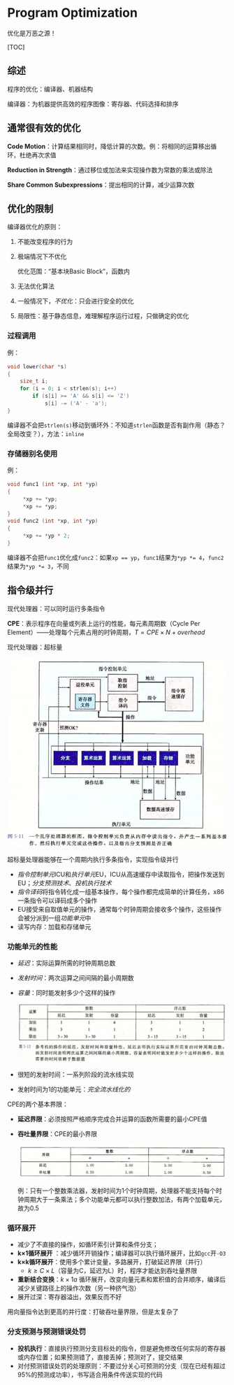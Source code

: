 # Program Optimization

优化是万恶之源！



[TOC]



## 综述

程序的优化：编译器、机器结构

编译器：为机器提供高效的程序图像：寄存器、代码选择和排序





## 通常很有效的优化

**Code Motion**：计算结果相同时，降低计算的次数。例：将相同的运算移出循环，杜绝再次求值

**Reduction in Strength**：通过移位或加法来实现操作数为常数的乘法或除法

**Share Common Subexpressions**：提出相同的计算，减少运算次数



## 优化的限制

编译器优化的原则：

1. 不能改变程序的行为

2. 极端情况下不优化

   优化范围：“基本块Basic Block”，函数内

3. 无法优化算法

4. 一般情况下，*不优化*：只会进行安全的优化
5. 局限性：基于静态信息，难理解程序运行过程，只做确定的优化



### 过程调用

例：

```c
void lower(char *s)
{
    size_t i;
    for (i = 0; i < strlen(s); i++)
        if (s[i] >= 'A' && s[i] <= 'Z')
            s[i] -= ('A' - 'a');
}

```

编译器不会把`strlen(s)`移动到循环外：不知道`strlen`函数是否有副作用（静态？全局改变？），方法：`inline`

### 存储器别名使用

例：

```c
void func1 (int *xp, int *yp)
{
     *xp += *yp;
     *xp += *yp;
}
void func2 (int *xp, int *yp)
{
     *xp += *yp * 2;
}
```

编译器不会把`func1`优化成`func2`：如果`xp == yp`，`func1`结果为`*yp *= 4`，`func2`结果为`*yp *= 3`，不同





## 指令级并行

现代处理器：可以同时运行多条指令

**CPE**：表示程序在向量或列表上运行的性能，每元素周期数（Cycle Per Element）——处理每个元素占用的时钟周期，$T=CPE \times N + overhead$

现代处理器：超标量

<img src="./Images/14-Superscalar Processor.png" style="zoom:67%;" />

超标量处理器能够在一个周期内执行多条指令，实现指令级并行

* *指令控制单元*ICU和*执行单元*EU，ICU从高速缓存中读取指令，把操作发送到EU；*分支预测技术*、*投机执行技术*
* *指令译码*将指令转化成一组基本操作，每个操作都完成简单的计算任务，x86一条指令可以译码成多个操作
* EU接受来自取值单元的操作，通常每个时钟周期会接收多个操作，这些操作会被分派到一组*功能单元*中
* 读写内存：加载和存储单元



### 功能单元的性能

* *延迟*：实际运算所需的时钟周期总数

* *发射时间*：两次运算之间间隔的最小周期数

* *容量*：同时能发射多少个这样的操作

  <img src="./Images/14-Haswell CPU Performance.png" style="zoom:50%;" />

* 很短的发射时间：一系列阶段的流水线实现

* 发射时间为1的功能单元：*完全流水线化的*

CPE的两个基本界限：

* **延迟界限**：必须按照严格顺序完成合并运算的函数所需要的最小CPE值

* **吞吐量界限**：CPE的最小界限

  <img src="./Images/14-CPE Bounds.png" style="zoom:50%;" />

  例：只有一个整数乘法器，发射时间为1个时钟周期，处理器不能支持每个时钟周期大于一条乘法；多个功能单元都可以执行整数加法，有两个加载单元，故为0.5



### 循环展开

* 减少了不直接的操作，如循环索引计算和条件分支；
* **k$\times$1循环展开** ：减少循环开销操作；编译器可以执行循环展开，比如`gcc`开`-O3`
* **k$\times$k循环展开**：使用多个累计变量，多路展开，打破延迟界限（并行）
  * $k \geqslant C \times L$（容量为C，延迟为L）时，程序才能达到吞吐量界限
* **重新结合变换**：$k \times 1a$ 循环展开，改变向量元素和累积值的合并顺序，编译后减少关键路径上的操作次数（另一种挤气泡）
* 展开过深：寄存器溢出，效果反而不好



用向量指令达到更高的并行度：打破吞吐量界限，但是太复杂了





### 分支预测与预测错误处罚

* **投机执行**：直接执行预测分支目标处的指令，但是避免修改任何实际的寄存器或内存位置；如果预测错了，直接丢掉；预测对了，提交结果
* 对付预测错误处罚的处理原则：不要过分关心可预测的分支（现在已经有超过95%的预测成功率），书写适合用条件传送实现的代码